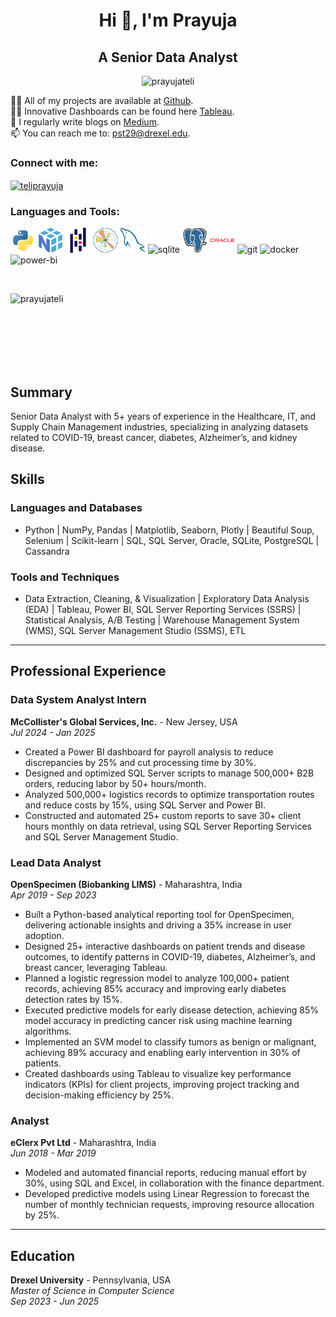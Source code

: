 <h1 align="center">Hi 👋, I'm Prayuja</h1>
<h2 align="center"> A Senior Data Analyst</h2>
<p align="center"> <img src="https://komarev.com/ghpvc/?username=prayujateli&label=Profile%20views&color=0e75b6&style=flat" alt="prayujateli" /> </p>

👨‍💻 All of my projects are available at [Github](https://github.com/PrayujaTeli?tab=repositories).<br>
👨‍💻 Innovative Dashboards can be found here [Tableau](https://public.tableau.com/app/profile/prayuja.teli/vizzes).<br>
📝 I regularly write blogs on [Medium](https://medium.com/@teliprayuja). <br>
📫 You can reach me to: [pst29@drexel.edu](pst29@drexel.edu).<br>

<h3 align="left">Connect with me:</h3>
<p align="left">

   <a href="https://linkedin.com/in/teliprayuja" target="_blank"><img align="center" src="https://raw.githubusercontent.com/rahuldkjain/github-profile-readme-generator/master/src/images/icons/Social/linked-in-alt.svg" alt="teliprayuja" height="30" width="40" /></a>
</p>
<h3 align="left">Languages and Tools:</h3>
<p align="left"> 
<!-- Programming & Libraries -->
<img src="https://raw.githubusercontent.com/devicons/devicon/master/icons/python/python-original.svg" alt="python" width="40" height="40"/>
<img src="https://raw.githubusercontent.com/devicons/devicon/master/icons/numpy/numpy-original.svg" alt="numpy" width="40" height="40"/>
<img src="https://raw.githubusercontent.com/devicons/devicon/master/icons/pandas/pandas-original.svg" alt="pandas" width="40" height="40"/>
<img src="https://raw.githubusercontent.com/devicons/devicon/master/icons/matplotlib/matplotlib-original.svg" alt="matplotlib" width="40" height="40"/>
<!-- Databases -->
<img src="https://raw.githubusercontent.com/devicons/devicon/master/icons/mysql/mysql-original.svg" alt="mysql" width="40" height="40"/>
<img src="https://www.vectorlogo.zone/logos/sqlite/sqlite-icon.svg" alt="sqlite" width="40" height="40"/>
<img src="https://raw.githubusercontent.com/devicons/devicon/master/icons/postgresql/postgresql-original.svg" alt="postgresql" width="40" height="40"/>
<img src="https://raw.githubusercontent.com/devicons/devicon/master/icons/oracle/oracle-original.svg" alt="oracle" width="40" height="40"/>
<!-- Tools & Platforms -->
<img src="https://www.vectorlogo.zone/logos/git-scm/git-scm-icon.svg" alt="git" width="40" height="40"/>
<img src="https://www.vectorlogo.zone/logos/docker/docker-icon.svg" alt="docker" width="40" height="40"/>
<img src="https://www.vectorlogo.zone/logos/microsoft_powerbi/microsoft_powerbi-icon.svg" alt="power-bi" width="40" height="40"/>
<!-- Techniques & Methods (No logos available) -->
</p>
<br>
<p><img align="left" src="https://github-readme-stats.vercel.app/api/top-langs?username=prayujateli&show_icons=true&locale=en&layout=compact" alt="prayujateli" /></p>
<br><br>

<br><br>
<br>
<br><!-- Add extra space here -->
## Summary
Senior Data Analyst with 5+ years of experience in the Healthcare, IT, and Supply Chain Management industries, specializing in analyzing datasets related to COVID-19, breast cancer, diabetes, Alzheimer’s, and kidney disease.




## Skills
### Languages and Databases
- Python | NumPy, Pandas | Matplotlib, Seaborn, Plotly | Beautiful Soup, Selenium | Scikit-learn | SQL, SQL Server, Oracle, SQLite, PostgreSQL | Cassandra

### Tools and Techniques
- Data Extraction, Cleaning, & Visualization | Exploratory Data Analysis (EDA) | Tableau, Power BI, SQL Server Reporting Services (SSRS) | Statistical Analysis, A/B Testing | Warehouse Management System (WMS), SQL Server Management Studio (SSMS), ETL

---

## Professional Experience

### Data System Analyst Intern  
**McCollister's Global Services, Inc.** - New Jersey, USA  
*Jul 2024 - Jan 2025*
- Created a Power BI dashboard for payroll analysis to reduce discrepancies by 25% and cut processing time by 30%.
- Designed and optimized SQL Server scripts to manage 500,000+ B2B orders, reducing labor by 50+ hours/month.
- Analyzed 500,000+ logistics records to optimize transportation routes and reduce costs by 15%, using SQL Server and Power BI.
- Constructed and automated 25+ custom reports to save 30+ client hours monthly on data retrieval, using SQL Server Reporting Services and SQL Server Management Studio.

### Lead Data Analyst  
**OpenSpecimen (Biobanking LIMS)** - Maharashtra, India  
*Apr 2019 - Sep 2023*
- Built a Python-based analytical reporting tool for OpenSpecimen, delivering actionable insights and driving a 35% increase in user adoption.
- Designed 25+ interactive dashboards on patient trends and disease outcomes, to identify patterns in COVID-19, diabetes, Alzheimer’s, and breast cancer, leveraging Tableau.
- Planned a logistic regression model to analyze 100,000+ patient records, achieving 85% accuracy and improving early diabetes detection rates by 15%.
- Executed predictive models for early disease detection, achieving 85% model accuracy in predicting cancer risk using machine learning algorithms.
- Implemented an SVM model to classify tumors as benign or malignant, achieving 89% accuracy and enabling early intervention in 30% of patients.
- Created dashboards using Tableau to visualize key performance indicators (KPIs) for client projects, improving project tracking and decision-making efficiency by 25%.

### Analyst  
**eClerx Pvt Ltd** - Maharashtra, India  
*Jun 2018 - Mar 2019*
- Modeled and automated financial reports, reducing manual effort by 30%, using SQL and Excel, in collaboration with the finance department.
- Developed predictive models using Linear Regression to forecast the number of monthly technician requests, improving resource allocation by 25%.

---

## Education
**Drexel University** - Pennsylvania, USA  
*Master of Science in Computer Science*  
*Sep 2023 - Jun 2025*
